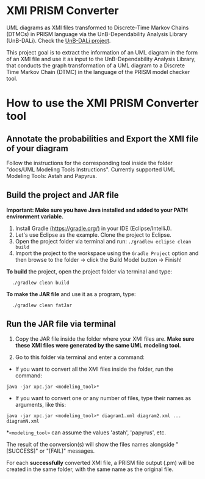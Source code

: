 # XMI PRISM Converter
UML diagrams as XMI files transformed to Discrete-Time Markov Chains (DTMCs) in PRISM language via the UnB-Dependability Analysis Library (UnB-DALi). Check the [UnB-DALi project](https://github.com/lesunb/UnB-DALi).

This project goal is to extract the information of an UML diagram in the form of an XMI file and use it as input to the UnB-Dependability Analysis Library, that conducts the graph transformation of a UML diagram to a Discrete Time Markov Chain (DTMC) in the language of the PRISM model checker tool.

# How to use the XMI PRISM Converter tool

## Annotate the probabilities and Export the XMI file of your diagram

Follow the instructions for the corresponding tool inside the folder "docs/UML Modeling Tools Instructions".
Currently supported UML Modeling Tools: Astah and Papyrus.

## Build the project and JAR file
**Important: Make sure you have Java installed and added to your PATH environment variable.**

1. Install Gradle [(https://gradle.org/)](https://gradle.org/) in your IDE (Eclipse/IntelliJ).
2. Let's use Eclipse as the example. Clone the project to Eclipse.
3. Open the project folder via terminal and run:
   `./gradlew eclipse clean build`
4. Import the project to the workspace using the `Gradle Project` option and then browse to the folder -> click the Build Model button -> Finish!

**To build** the project, open the project folder via terminal and type:
```
  ./gradlew clean build
```

**To make the JAR file** and use it as a program, type:
```
  ./gradlew clean fatJar
```

## Run the JAR file via terminal

1. Copy the JAR file inside the folder where your XMI files are.
**Make sure these XMI files were generated by the same UML modeling tool.**

2. Go to this folder via terminal and enter a command:
	
- If you want to convert all the XMI files inside the folder, run the command:
	
`java -jar xpc.jar <modeling_tool>*`

- If you want to convert one or any number of files, type their names as arguments, like this:

`java -jar xpc.jar <modeling_tool>* diagram1.xml diagram2.xml ... diagramN.xml`

*`<modeling_tool>` can assume the values 'astah', 'papyrus', etc.

The result of the conversion(s) will show the files names alongside "[SUCCESS]" or "[FAIL]" messages.

For each **successfully** converted XMI file, a PRISM file output (.pm) will be created in the same folder, with the same name as the original file.
